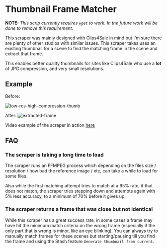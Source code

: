 # Thumbnail Frame Matcher

**NOTE:** _This scrip currently requires `wget` to work. In the future work will be done to remove this requirement._

This scraper was mainly designed with Clips4Sale in mind but I'm sure there are plenty of other studios with similar issues. This scraper takes uses an existing thumbnail for a scene to find the matching frame in the scene and extract that frame.

This enables better quality thumbnails for sites like Clips4Sale who use a **lot** of JPG compression, and very small resolutions.

## Example

Before:

![low-res-high-compression-thumb](https://user-images.githubusercontent.com/1358708/187532608-c6a17efb-2853-4415-a039-40304d543657.jpg)

After:
![extracted-frame](https://user-images.githubusercontent.com/1358708/187532616-4a74dc54-20b8-4cb5-8b75-30b24ea93ac3.jpg)

Video example of the scraper in action [here](https://monosnap.com/file/RJ88MqUUFYZdwAhdIc7uIVozkc4YU3)

## FAQ

### The scraper is taking a long time to load

The scraper runs an FFMPEG process which depending on the files size / resolution / how bad the reference image / etc, can take a while to load for some files.

Also while the first matching attempt tries to match at a 95% rate, if that does not match, the scraper tries stepping down and attempts again with 5% less accuracy, to a minimum of 70% before it gives up.

### The scraper returns a frame that was close but not identical

While this scraper has a great success rate, in some cases a frame may have hit the minimum match criteria on the wrong frame (especially if the only part that is wrong is minor, like an eye blinking). You can always try to manually match frames for these scenes but starting/pausing till you find the frame and using the Stash feature `Generate thumbnail from current`.
